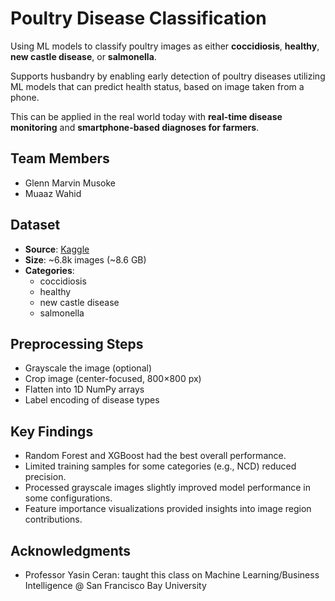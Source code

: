 # Poultry Disease Classification

Using ML models to classify poultry images as either **coccidiosis**, **healthy**, **new castle disease**, or **salmonella**.

Supports husbandry by enabling early detection of poultry diseases utilizing ML models that can predict health status, based on image taken from a phone.

This can be applied in the real world today with **real-time disease monitoring** and **smartphone-based diagnoses for farmers**.

## Team Members
- Glenn Marvin Musoke
- Muaaz Wahid

## Dataset
- **Source**: [Kaggle](https://www.kaggle.com/datasets/kausthubkannan/poultry-diseases-detection/data)
- **Size**: ~6.8k images (~8.6 GB)
- **Categories**:
  - coccidiosis
  - healthy
  - new castle disease
  - salmonella

## Preprocessing Steps
- Grayscale the image (optional)
- Crop image (center-focused, 800×800 px)
- Flatten into 1D NumPy arrays
- Label encoding of disease types

## Key Findings

- Random Forest and XGBoost had the best overall performance.
- Limited training samples for some categories (e.g., NCD) reduced precision.
- Processed grayscale images slightly improved model performance in some configurations.
- Feature importance visualizations provided insights into image region contributions.

## Acknowledgments
- Professor Yasin Ceran: taught this class on Machine Learning/Business Intelligence @ San Francisco Bay University
